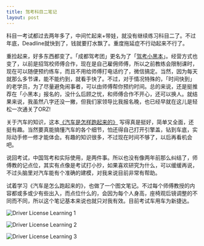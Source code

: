 ```yaml
---
title: 驾考科目二笔记
layout: post
---
```


科目一考试都过去两年多了，中间忙起来+带娃，就没有继续练习科目二了。不过年底，Deadline就快到了，钱就要打水飘了。重度拖延症不行动起来不行了。

重捡起来，好多东西都变了。「成都驾考团」更名为了「[驾考小黑本](http://www.jkxhb.com/)」。经营方式也变了，以前是招驾校师傅合作，现在是自己雇佣师傅，所以之前教练会限制课时，现在可以随便预约练车，而且不用给师傅打电话约了，微信搞定。当然，因为每天就那么多节课，能不能约到，就看手快了。不过，对于情况特殊的，「时间快到」的老学员，为了尽量避免闹事者，可以由师傅帮你预约时间。总的来说，还是挺推荐在「小黑本」报名的，没什么后顾之忧，和师傅合作不开心，还可以换人。就结果来说，我虽然八字还没一撇，但我们家领导比我报名晚，也已经早就在这儿是轻松一次通关了ORZ!

关于汽车的知识，这本[《汽车是怎样跑起来的》](https://book.douban.com/subject/25761310/) 写得真是挺好，简单又全面，还挺有趣。当然要真能搞懂汽车的各个细节，怕还得自己打开引擎盖，钻到车底，实际动手修一修才能体会。有趣的知识很多，不过现在时间不够了，以后再看机会吧。

说回考试，中国驾考和实际使用，是两件事。所以也没有像两年前那么纠结了，师傅教的记点位，其实有点像是考试打小抄，如果喜欢研究为什么，可以缓缓再说，不过头脑里对汽车能有个准确的建模，对我来说目前非常有帮助。

试着学习《汽车是怎么跑起来的》，也做了一个图文笔记。不过每个师傅教授的内容都或多或少有些出入，而点位什么的，会因为每个人身高，座椅观后镜调整的不同而不同，所以这个笔记基本来说也就只对我有效。目前考试车用车为新捷达。

![Driver License Learning 1](http://villim.github.io/img/2017/driving-learning-2-1.JPG)

![Driver License Learning 2](http://villim.github.io/img/2017/driving-learning-2-2.JPG)

![Driver License Learning 3](http://villim.github.io/img/2017/driving-learning-2-3.JPG)




